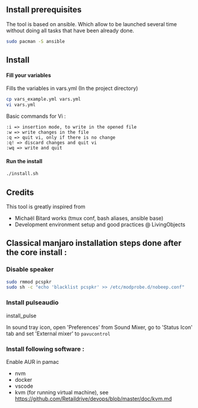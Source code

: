 
## Install prerequisites

The tool is based on ansible. Which allow to be launched several time without doing all tasks that have been already done.

```bash
sudo pacman -S ansible
```

## Install

#### Fill your variables

Fills the variables in vars.yml (In the project directory)

```bash
cp vars_example.yml vars.yml
vi vars.yml
```
Basic commands for Vi :
```vi
:i => insertion mode, to write in the opened file
:w => write changes in the file
:q => quit vi, only if there is no change
:q! => discard changes and quit vi
:wq => write and quit
```

#### Run the install

```bash
./install.sh
```

## Credits

This tool is greatly inspired from
- Michaël Bitard works (tmux conf, bash aliases, ansible base)
- Development environment setup and good practices @ LivingObjects

## Classical manjaro installation steps done after the core install :

### Disable speaker

```bash
sudo rmmod pcspkr
sudo sh -c "echo 'blacklist pcspkr' >> /etc/modprobe.d/nobeep.conf"
```

### Install pulseaudio

install_pulse

In sound tray icon, open 'Preferences' from Sound Mixer, go to 'Status Icon' tab and set 'External mixer' to `pavucontrol`

### Install following software :

Enable AUR in pamac

- nvm
- docker
- vscode
- kvm (for running virtual machine), see https://github.com/Retaildrive/devops/blob/master/doc/kvm.md

